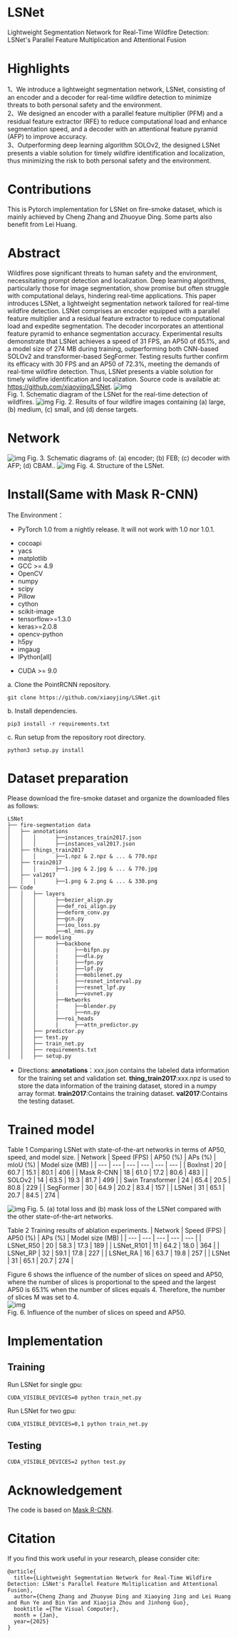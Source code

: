 # LSNet
Lightweight Segmentation Network for Real-Time Wildfire Detection: LSNet's Parallel Feature Multiplication and Attentional Fusion
# Highlights
1、We introduce a lightweight segmentation network, LSNet, consisting of an encoder and a decoder for real-time wildfire detection to minimize threats to both personal safety and the environment.\
2、We designed an encoder with a parallel feature multiplier (PFM) and a residual feature extractor (RFE) to reduce computational load and enhance segmentation speed, and a decoder with an attentional feature pyramid (AFP) to improve accuracy.\
3、Outperforming deep learning algorithm SOLOv2, the designed LSNet presents a viable solution for timely wildfire identification and localization, thus minimizing the risk to both personal safety and the environment.
# Contributions
This is Pytorch implementation for LSNet on fire-smoke dataset, which is mainly achieved by Cheng Zhang and Zhuoyue Ding. Some parts also benefit from Lei Huang.
# Abstract
Wildfires pose significant threats to human safety and the environment, necessitating prompt detection and localization. Deep learning algorithms, particularly those for image segmentation, show promise but often struggle with computational delays, hindering real-time applications. This paper introduces LSNet, a lightweight segmentation network tailored for real-time wildfire detection. LSNet comprises an encoder equipped with a parallel feature multiplier and a residual feature extractor to reduce computational load and expedite segmentation. The decoder incorporates an attentional feature pyramid to enhance segmentation accuracy. Experimental results demonstrate that LSNet achieves a speed of 31 FPS, an AP50 of 65.1%, and a model size of 274 MB during training, outperforming both CNN-based SOLOv2 and transformer-based SegFormer. Testing results further confirm its efficacy with 30 FPS and an AP50 of 72.3%, meeting the demands of real-time wildfire detection. Thus, LSNet presents a viable solution for timely wildfire identification and localization. Source code is available at: https://github.com/xiaoyjing/LSNet.
![img](https://github.com/xiaoyjing/LSNet/blob/master/img/1.png)\
Fig. 1. Schematic diagram of the LSNet for the real-time detection of wildfires.
![img](https://github.com/xiaoyjing/LSNet/blob/master/img/3.png)
Fig. 2. Results of four wildfire images containing (a) large, (b) medium, (c) small, and (d) dense targets.
# Network
![img](https://github.com/xiaoyjing/LSNet/blob/master/img/4.png)
Fig. 3. Schematic diagrams of: (a) encoder; (b) FEB; (c) decoder with AFP; (d) CBAM..
![img](https://github.com/xiaoyjing/LSNet/blob/master/img/2.png)
Fig. 4. Structure of the LSNet.
# Install(Same with Mask R-CNN)
The Environment：

- PyTorch 1.0 from a nightly release. It will not work with 1.0 nor 1.0.1. 
* cocoapi
* yacs
* matplotlib
* GCC >= 4.9
* OpenCV
* numpy
* scipy
* Pillow
* cython
* scikit-image
* tensorflow>=1.3.0
* keras>=2.0.8
* opencv-python
* h5py
* imgaug
* IPython[all]
+ CUDA >= 9.0

a. Clone the PointRCNN repository.
```
git clone https://github.com/xiaoyjing/LSNet.git
```
b. Install dependencies.
```
pip3 install -r requirements.txt
```
c. Run setup from the repository root directory.
```
python3 setup.py install
```
# Dataset preparation
Please download the fire-smoke dataset and organize the downloaded files as follows:
```
LSNet
├── fire-segmentation data
│   ├── annotations
│   │   │      ├──instances_train2017.json
│   │   │      ├──instances_val2017.json
│   ├── things_train2017
│   │   │      ├──1.npz & 2.npz & ... & 770.npz
│   ├── train2017
│   │   │      ├──1.jpg & 2.jpg & ... & 770.jpg
│   ├── val2017
│   │   │      ├──1.png & 2.png & ... & 330.png
├── Code
│   │   ├── layers
│   │   │      ├──bezier_align.py
│   │   │      ├──def_roi_align.py
│   │   │      ├──deform_conv.py
│   │   │      ├──gcn.py
│   │   │      ├──iou_loss.py
│   │   │      ├──ml_nms.py
│   │   ├── modeling
│   │   │      ├──backbone
│   │   │      |     ├──bifpn.py
│   │   │      |     ├──dla.py
│   │   │      |     ├──fpn.py
│   │   │      |     ├──lpf.py
│   │   │      |     ├──mobilenet.py
│   │   │      |     ├──resnet_interval.py
│   │   │      |     ├──resnet_lpf.py
│   │   │      |     ├──vovnet.py
│   │   │      ├──Networks
│   │   │      |     ├──blender.py
│   │   │      |     ├──nn.py
│   │   │      ├──roi_heads
│   │   │      |     ├──attn_predictor.py
│   │   ├── predictor.py
│   │   ├── test.py
│   │   ├── train_net.py
│   │   ├── requirements.txt
│   │   ├── setup.py
```
* Directions: **annotations**：xxx.json contains the labeled data information for the training set and validation set.
  **thing_train2017**:xxx.npz is used to store the data information of the training dataset, stored in a numpy array format.
  **train2017**:Contains the training dataset.
  **val2017**:Contains the testing dataset.
# Trained model
Table 1 Comparing LSNet with state-of-the-art networks in terms of AP50, speed, and model size.
| Network | Speed (FPS) | AP50 (%) | APs (%) | mIoU (%) | Model size (MB) |
| --- | --- | --- | --- | --- | --- |
| BoxInst | 20 | 60.7 | 15.1 | 80.1 | 406 |
| Mask R-CNN | 18 | 61.0 | 17.2 | 80.6 | 483 |
| SOLOv2 | 14 | 63.5 | 19.3 | 81.7 | 499 |
| Swin Transformer | 24 | 65.4 | 20.5 | 80.8 | 229 |
| SegFormer | 30 | 64.9 | 20.2 | 83.4 | 157 |
| LSNet | 31 | 65.1 | 20.7 | 84.5 | 274 |

![img](https://github.com/xiaoyjing/LSNet/blob/master/img/8.png)
Fig. 5. (a) total loss and (b) mask loss of the LSNet compared with the other state-of-the-art networks.

Table 2 Training results of ablation experiments.
| Network | Speed (FPS) | AP50 (%) | APs (%) | Model size (MB) |
| --- | --- | --- | --- | --- |
| LSNet_R50 | 20 | 58.3 | 17.3 | 189 |
| LSNet_R101 | 11 | 64.2 | 18.0 | 364 |
| LSNet_RP | 32 | 59.1 | 17.8 | 227 |
| LSNet_RA | 16 | 63.7 | 19.8 | 257 |
| LSNet | 31 | 65.1 | 20.7 | 274 |

Figure 6 shows the influence of the number of slices on speed and AP50, where the number of slices is proportional to the speed and the largest AP50 is 65.1% when the number of slices equals 4. Therefore, the number of slices M was set to 4.\
![img](https://github.com/xiaoyjing/LSNet/blob/master/img/6.png)\
Fig. 6. Influence of the number of slices on speed and AP50.
# Implementation
## Training
Run LSNet for single gpu:
```
CUDA_VISIBLE_DEVICES=0 python train_net.py
```
Run LSNet for two gpu:
```
CUDA_VISIBLE_DEVICES=0,1 python train_net.py
```
## Testing
```
CUDA_VISIBLE_DEVICES=2 python test.py
```
# Acknowledgement
The code is based on [Mask R-CNN](https://gitcode.com/gh_mirrors/ma/maskrcnn-benchmark/tree/main).
# Citation
If you find this work useful in your research, please consider cite:
```
@article{
  title={Lightweight Segmentation Network for Real-Time Wildfire Detection: LSNet's Parallel Feature Multiplication and Attentional Fusion},
  author={Cheng Zhang and Zhuoyue Ding and Xiaoying Jing and Lei Huang and Run Ye and Bin Yan and Xiaojia Zhou and Jinhong Guo},
  booktitle ={The Visual Computer},
  month = {Jan},
  year={2025}
}
```
